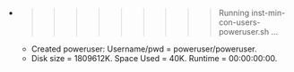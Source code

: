 * >>>>>>>>> Running inst-min-con-users-poweruser.sh ...
  * Created poweruser: Username/pwd = poweruser/poweruser.
  * Disk size = 1809612K. Space Used = 40K. Runtime = 00:00:00:00.

